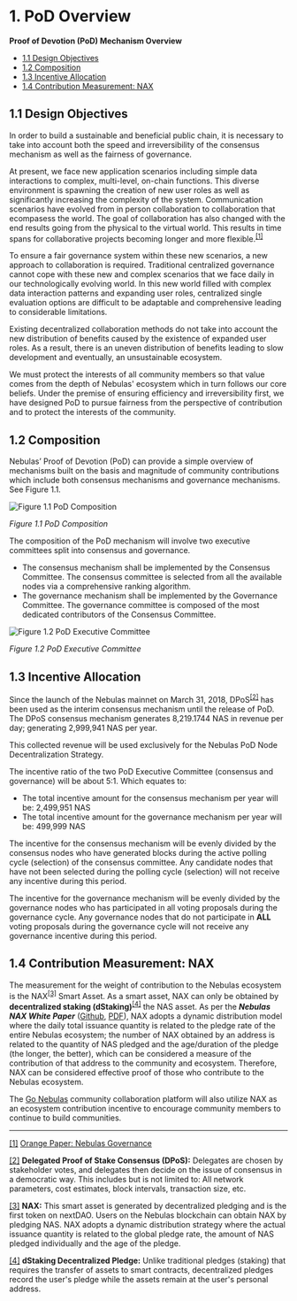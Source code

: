 # 1. PoD Overview

**Proof of Devotion (PoD) Mechanism Overview**

* [1.1 Design Objectives](#design-objectives)
* [1.2 Composition](#composition)
* [1.3 Incentive Allocation](#incentive-allocation)
* [1.4 Contribution Measurement: NAX](#contribution-measurement-nax)



## 1.1 Design Objectives

In order to build a sustainable and beneficial public chain, it is necessary to take into account both the speed and irreversibility of the consensus mechanism as well as the fairness of governance.

At present, we face new application scenarios including simple data interactions to complex, multi-level, on-chain functions. This diverse environment is spawning the creation of new user roles as well as significantly increasing the complexity of the system. Communication scenarios have evolved from in person collaboration to collaboration that ecompasess the world. The goal of collaboration has also changed with the end results going from the physical to the virtual world. This results in time spans for collaborative projects becoming longer and more flexible.<sup id="a1">[[1]](#f1)</sup>

To ensure a fair governance system within these new scenarios, a new approach to collaboration is required. Traditional centralized governance cannot cope with these new and complex scenarios that we face daily in our technologically evolving world. In this new world filled with complex data interaction patterns and expanding user roles, centralized single evaluation options are difficult to be adaptable and comprehensive leading to considerable limitations.

Existing decentralized collaboration methods do not take into account the new distribution of benefits caused by the existence of expanded user roles. As a result, there is an uneven distribution of benefits leading to slow development and eventually, an unsustainable ecosystem.

We must protect the interests of all community members so that value comes from the depth of Nebulas' ecosystem which in turn follows our core beliefs. Under the premise of ensuring efficiency and irreversibility first, we have designed PoD to pursue fairness from the perspective of contribution and to protect the interests of the community.


## 1.2 Composition

Nebulas’ Proof of Devotion (PoD) can provide a simple overview of mechanisms built on the basis and magnitude of community contributions which include both consensus mechanisms and governance mechanisms. See Figure 1.1.



![](../resources/node/Nebulas-PoD-1-1.png "Figure 1.1 PoD Composition")


*Figure 1.1 PoD Composition*

The composition of the PoD mechanism will involve two executive committees split into consensus and governance. 



*   The consensus mechanism shall be implemented by the Consensus Committee. The consensus committee is selected from all the available nodes via a comprehensive ranking algorithm. 
*   The governance mechanism shall be implemented by the Governance Committee. The governance committee is composed of the most dedicated contributors of the Consensus Committee.



![](../resources/node/Nebulas-PoD-1-2.png "Figure 1.2 PoD Executive Committee")


*Figure 1.2 PoD Executive Committee*


## 1.3 Incentive Allocation

Since the launch of the Nebulas mainnet on March 31, 2018, DPoS<sup id="a2">[[2]](#f2)</sup> has been used as the interim consensus mechanism until the release of PoD. The DPoS consensus mechanism generates 8,219.1744 NAS in revenue per day; generating 2,999,941 NAS per year. 

This collected revenue will be used exclusively for the Nebulas PoD Node Decentralization Strategy. 

The incentive ratio of the two PoD Executive Committee (consensus and governance) will be about 5:1. Which equates to:



*   The total incentive amount for the consensus mechanism per year will be: 2,499,951 NAS
*   The total incentive amount for the governance mechanism per year will be: 499,999 NAS

The incentive for the consensus mechanism will be evenly divided by the consensus nodes who have generated blocks during the active polling cycle (selection) of the consensus committee. Any candidate nodes that have not been selected during the polling cycle (selection) will not receive any incentive during this period.

The incentive for the governance mechanism will be evenly divided by the governance nodes who has participated in all voting proposals during the governance cycle. Any governance nodes that do not participate in **ALL** voting proposals during the governance cycle will not receive any governance incentive during this period.


## 1.4 Contribution Measurement: NAX

The measurement for the weight of contribution to the Nebulas ecosystem is the NAX<sup id="a3">[[3]](#f3)</sup> Smart Asset. As a smart asset, NAX can only be obtained by **decentralized staking (dStaking)**<sup id="a4">[[4]](#f4)</sup> the NAS asset. As per the **_Nebulas NAX White Paper_** ([Github](https://github.com/nebulasio/nax_whitepaper), [PDF](https://nextdao.io/static/docs/nax_whitepaper_en.pdf)), NAX adopts a dynamic distribution model where the daily total issuance quantity is related to the pledge rate of the entire Nebulas ecosystem; the number of NAX obtained by an address is related to the quantity of NAS pledged and the age/duration of the pledge (the longer, the better), which can be considered a measure of the contribution of that address to the community and ecosystem. Therefore, NAX can be considered effective proof of those who contribute to the Nebulas ecosystem.

The [Go Nebulas](https://go.nebulas.io) community collaboration platform will also utilize NAX as an ecosystem contribution incentive to encourage community members to continue to build communities.

***

<span id="f1">[[1]](#a1)</span> [Orange Paper: Nebulas Governance](https://nebulas.io/docs/NebulasOrangepaper.pdf)

<span id="f2">[[2]](#a2)</span> **Delegated Proof of Stake Consensus (DPoS):** Delegates are chosen by stakeholder votes, and delegates then decide on the issue of consensus in a democratic way. This includes  but is not limited to: All network parameters, cost estimates, block intervals, transaction size, etc.

<span id="f3">[[3]](#a3)</span> **NAX:** This smart asset is generated by decentralized pledging and is the first token on nextDAO. Users on the Nebulas blockchain can obtain NAX by pledging NAS. NAX adopts a dynamic distribution strategy where the actual issuance quantity is related to the global pledge rate, the amount of NAS pledged individually and the age of the pledge.

<span id="f4">[[4]](#a4)</span> **dStaking Decentralized Pledge:** Unlike traditional pledges (staking) that requires the transfer of assets to smart contracts, decentralized pledges record the user's pledge while the assets remain at the user's personal address.

